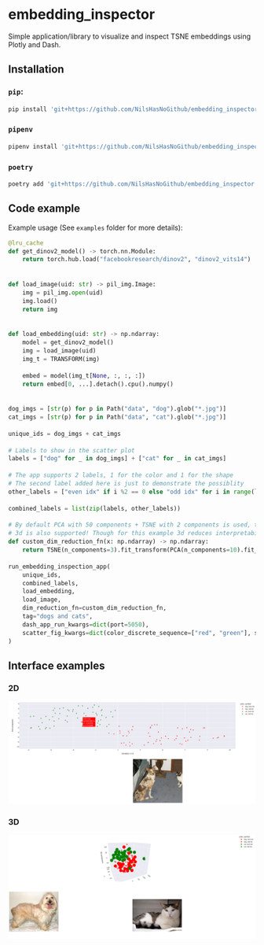 # embedding_inspector
Simple application/library to visualize and inspect TSNE embeddings using Plotly and Dash.


## Installation
### `pip`:
```bash
pip install 'git+https://github.com/NilsHasNoGithub/embedding_inspector'
```
### `pipenv`
```bash
pipenv install 'git+https://github.com/NilsHasNoGithub/embedding_inspector#egg=embedding_inspector'
```

### `poetry`
```bash
poetry add 'git+https://github.com/NilsHasNoGithub/embedding_inspector'
```



## Code example

Example usage (See `examples` folder for more details):
```python
@lru_cache
def get_dinov2_model() -> torch.nn.Module:
    return torch.hub.load("facebookresearch/dinov2", "dinov2_vits14")


def load_image(uid: str) -> pil_img.Image:
    img = pil_img.open(uid)
    img.load()
    return img


def load_embedding(uid: str) -> np.ndarray:
    model = get_dinov2_model()
    img = load_image(uid)
    img_t = TRANSFORM(img)

    embed = model(img_t[None, :, :, :])
    return embed[0, ...].detach().cpu().numpy()


dog_imgs = [str(p) for p in Path("data", "dog").glob("*.jpg")]
cat_imgs = [str(p) for p in Path("data", "cat").glob("*.jpg")]

unique_ids = dog_imgs + cat_imgs

# Labels to show in the scatter plot
labels = ["dog" for _ in dog_imgs] + ["cat" for _ in cat_imgs]

# The app supports 2 labels, 1 for the color and 1 for the shape
# The second label added here is just to demonstrate the possiblity
other_labels = ["even idx" if i %2 == 0 else "odd idx" for i in range(len(labels))]

combined_labels = list(zip(labels, other_labels))

# By default PCA with 50 components + TSNE with 2 components is used, though this can be modified.
# 3d is also supported! Though for this example 3d reduces interpretability
def custom_dim_reduction_fn(x: np.ndarray) -> np.ndarray:
    return TSNE(n_components=3).fit_transform(PCA(n_components=10).fit_transform(x))

run_embedding_inspection_app(
    unique_ids,
    combined_labels,
    load_embedding,
    load_image,
    dim_reduction_fn=custom_dim_reduction_fn,
    tag="dogs and cats",
    dash_app_run_kwargs=dict(port=5050),
    scatter_fig_kwargs=dict(color_discrete_sequence=["red", "green"], symbol_sequence=['circle', 'cross'], opacity=1.0) # Species is now indicated by green/red, and even/odd idx by circle/cross
)
```


## Interface examples

### 2D
![2d example](media/example_of_app.png)

### 3D
![3d example](media/example_of_app_3d.png)